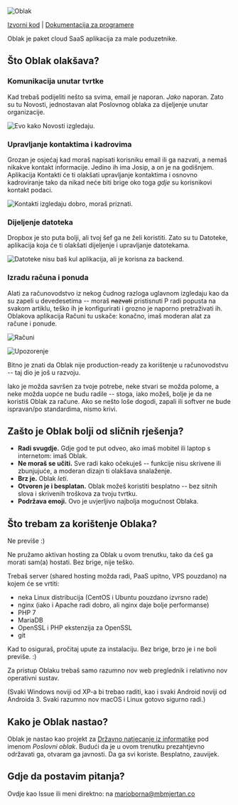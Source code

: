 ![Oblak](https://oblak.mbmjertan.co/template/icons/oblakLogoLight.png)

[Izvorni kod](https://github.com/iwebhub/oblak/tree/master/src) | [Dokumentacija za programere](https://github.com/iwebhub/oblak/tree/master/docs)

Oblak je paket cloud SaaS aplikacija za male poduzetnike.

## Što Oblak olakšava?

### Komunikacija unutar tvrtke

Kad trebaš podijeliti nešto sa svima, email je naporan. _Jako_ naporan. Zato su tu Novosti, jednostavan alat Poslovnog oblaka za dijeljenje unutar organizacije.

![Evo kako Novosti izgledaju.](https://oblak.mbmjertan.co/public/educateam/file/619be02519f340e144b88dfec7468c8eebd57345781356486ab5d412fe4fa033)

### Upravljanje kontaktima i kadrovima

Grozan je osjećaj kad moraš napisati korisniku email ili ga nazvati, a nemaš nikakve kontakt informacije. Jedino ih ima Josip, a on je na godišnjem. Aplikacija Kontakti će ti olakšati upravljanje kontaktima i osnovno kadroviranje tako da nikad neće biti brige oko toga _gdje_ su korisnikovi kontakt podaci.

![Kontakti izgledaju dobro, moraš priznati.](https://oblak.mbmjertan.co/public/educateam/file/b51a6f9ed399086c614d42b335c78dbfb2049d0ea159d8fbda5c2fd2d3e323a8)

### Dijeljenje datoteka

Dropbox je sto puta bolji, ali tvoj šef ga ne želi koristiti. Zato su tu Datoteke, aplikacija koja će ti olakšati dijeljenje i upravljanje datotekama.

![Datoteke nisu baš kul aplikacija, ali je korisna za backend.](https://oblak.mbmjertan.co/public/educateam/file/a8d2e680636a6f39e0c37295d23c738c691256a3db1656c4b2d4c61ab413f230)

### Izradu računa i ponuda

Alati za računovodstvo iz nekog čudnog razloga uglavnom izgledaju kao da su zapeli u devedesetima -- moraš ~~nazvati~~ pristisnuti P radi popusta na svakom artiklu, teško ih je konfigurirati i grozno je naporno pretraživati ih. Oblakova aplikacija Računi tu uskače: konačno, imaš moderan alat za račune i ponude.

![Računi](https://oblak.mbmjertan.co/public/educateam/file/76d2cd05e7a84182cc6d77b92d38b122baa18179b31438f4b1e6b5ead509bc8f)

![Upozorenje](https://oblak.mbmjertan.co/public/educateam/file/41559efd0aca492c9a10e654a338c708d96e978122d3feb6666bf1a2a6882e20)

Bitno je znati da Oblak nije production-ready za korištenje u računovodstvu -- taj dio je još u razvoju. 

Iako je možda savršen za tvoje potrebe, neke stvari se možda polome, a neke možda uopće ne budu radile -- stoga, iako možeš, bolje je da ne koristiš Oblak za račune. Ako se nešto loše dogodi, zapali ili softver ne bude ispravan/po standardima, nismo krivi.

## Zašto je Oblak bolji od sličnih rješenja?

* **Radi svugdje.** Gdje god te put odveo, ako imaš mobitel ili laptop s internetom: imaš Oblak.
* **Ne moraš se učiti.** Sve radi kako očekuješ -- funkcije nisu skrivene ili zbunjujuće, a moderan dizajn ti olakšava snalaženje.
* **Brz je.** Oblak _leti_.
* **Otvoren je i besplatan.** Oblak možeš koristiti besplatno -- bez sitnih slova i skrivenih troškova za tvoju tvrtku.
* **Podržava emoji.** Ovo je uvjerljivo najbolja mogućnost Oblaka.

## Što trebam za korištenje Oblaka?

Ne previše :)

Ne pružamo aktivan hosting za Oblak u ovom trenutku, tako da ćeš ga morati sam(a) hostati. Bez brige, nije teško.

Trebaš server (shared hosting možda radi, PaaS upitno, VPS pouzdano) na kojem će se vrtiti:

* neka Linux distribucija (CentOS i Ubuntu pouzdano izvrsno rade)
* nginx (iako i Apache radi dobro, ali nginx daje bolje performanse)
* PHP 7
* MariaDB
* OpenSSL i PHP ekstenzija za OpenSSL
* git

Kad to osiguraš, pročitaj upute za instalaciju. Bez brige, brzo je i ne boli previše. :)

Za pristup Oblaku trebaš samo razumno nov web preglednik i relativno nov operativni sustav. 

(Svaki Windows noviji od XP-a bi trebao raditi, kao i svaki Android noviji od Androida 3. Svaki razumno nov macOS i Linux gotovo sigurno radi.)

## Kako je Oblak nastao?

Oblak je nastao kao projekt za [Državno natjecanje iz informatike](http://infokup.hr) pod imenom _Poslovni oblak_. Budući da je u ovom trenutku prezahtjevno održavati ga, otvaram ga javnosti. Da ga svi koriste. Besplatno, zauvijek.

## Gdje da postavim pitanja?

Ovdje kao Issue ili meni direktno: na marioborna@mbmjertan.co